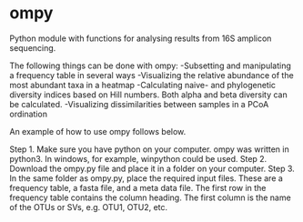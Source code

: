 # ompy
Python module with functions for analysing results from 16S amplicon sequencing.

The following things can be done with ompy: 
-Subsetting and manipulating a frequency table in several ways
-Visualizing the relative abundance of the most abundant taxa in a heatmap
-Calculating naive- and phylogenetic diversity indices based on Hill numbers. Both alpha and beta diversity can be calculated.
-Visualizing dissimilarities between samples in a PCoA ordination

An example of how to use ompy follows below.

Step 1. Make sure you have python on your computer. ompy was written in python3. In windows, for example, winpython could be used.
Step 2. Download the ompy.py file and place it in a folder on your computer.
Step 3. In the same folder as ompy.py, place the required input files. These are a frequency table, a fasta file, and a meta data file.
The first row in the frequency table contains the column heading. The first column is the name of the OTUs or SVs, e.g. OTU1, OTU2, etc. 

